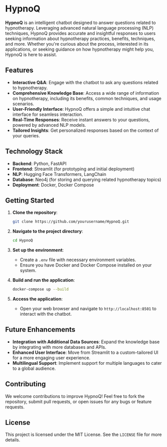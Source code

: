 # HypnoQ

**HypnoQ** is an intelligent chatbot designed to answer questions related to hypnotherapy. Leveraging advanced natural language processing (NLP) techniques, HypnoQ provides accurate and insightful responses to users seeking information about hypnotherapy practices, benefits, techniques, and more. Whether you're curious about the process, interested in its applications, or seeking guidance on how hypnotherapy might help you, HypnoQ is here to assist.

## Features

- **Interactive Q&A**: Engage with the chatbot to ask any questions related to hypnotherapy.
- **Comprehensive Knowledge Base**: Access a wide range of information on hypnotherapy, including its benefits, common techniques, and usage scenarios.
- **User-Friendly Interface**: HypnoQ offers a simple and intuitive chat interface for seamless interaction.
- **Real-Time Responses**: Receive instant answers to your questions, powered by advanced NLP models.
- **Tailored Insights**: Get personalized responses based on the context of your queries.

## Technology Stack

- **Backend**: Python, FastAPI
- **Frontend**: Streamlit (for prototyping and initial deployment)
- **NLP**: Hugging Face Transformers, LangChain
- **Database**: Neo4j (for storing and querying related hypnotherapy topics)
- **Deployment**: Docker, Docker Compose

## Getting Started

1. **Clone the repository**:
   ```bash
   git clone https://github.com/yourusername/HypnoQ.git
   ```

2. **Navigate to the project directory**:
   ```bash
   cd HypnoQ
   ```

3. **Set up the environment**:
   - Create a `.env` file with necessary environment variables.
   - Ensure you have Docker and Docker Compose installed on your system.

4. **Build and run the application**:
   ```bash
   docker-compose up --build
   ```

5. **Access the application**:
   - Open your web browser and navigate to `http://localhost:8501` to interact with the chatbot.

## Future Enhancements

- **Integration with Additional Data Sources**: Expand the knowledge base by integrating with more databases and APIs.
- **Enhanced User Interface**: Move from Streamlit to a custom-tailored UI for a more engaging user experience.
- **Multilingual Support**: Implement support for multiple languages to cater to a global audience.

## Contributing

We welcome contributions to improve HypnoQ! Feel free to fork the repository, submit pull requests, or open issues for any bugs or feature requests.

## License

This project is licensed under the MIT License. See the `LICENSE` file for more details.
